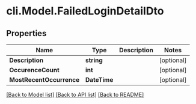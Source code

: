 # cli.Model.FailedLoginDetailDto

## Properties

Name | Type | Description | Notes
------------ | ------------- | ------------- | -------------
**Description** | **string** |  | [optional] 
**OccurenceCount** | **int** |  | [optional] 
**MostRecentOccurrence** | **DateTime** |  | [optional] 

[[Back to Model list]](../README.md#documentation-for-models) [[Back to API list]](../README.md#documentation-for-api-endpoints) [[Back to README]](../README.md)

